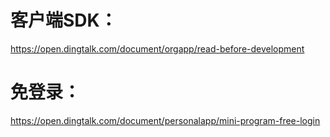 # 客户端SDK：
https://open.dingtalk.com/document/orgapp/read-before-development
# 免登录：
https://open.dingtalk.com/document/personalapp/mini-program-free-login
